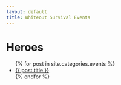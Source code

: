 ```yaml
---
layout: default
title: Whiteout Survival Events
---
```


<h1>Heroes</h1>
<ul>
  {% for post in site.categories.events %}
    <li>
      <a href="{{ post.url }}">{{ post.title }}</a>
    </li>
  {% endfor %}
</ul>